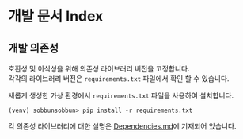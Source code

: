 # 개발 문서 Index

## 개발 의존성
호환성 및 이식성을 위해 의존성 라이브러리 버전을 고정합니다.\
각각의 라이브러리 버전은 `requirements.txt` 파일에서 확인 할 수 있습니다.

새롭게 생성한 가상 환경에서 `requirements.txt` 파일을 사용하여 설치합니다.
```shell
(venv) sobbunsobbun> pip install -r requirements.txt
```

각 의존성 라이브러리에 대한 설명은 [Dependencies.md](Dependencies.md)에 기재되어 있습니다.
